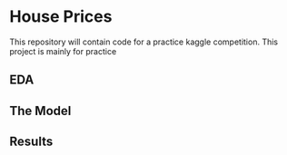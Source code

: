 # House Prices

This repository will contain code for a practice kaggle competition. This project is mainly for practice

## EDA

## The Model

## Results
